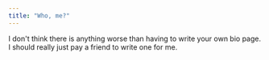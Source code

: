```yaml
---
title: "Who, me?"
---
```


I don't think there is anything worse than having to write your own bio page. I should really just pay a friend to write one for me.